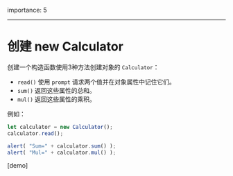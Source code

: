 importance: 5

---

# 创建 new Calculator

创建一个构造函数使用3种方法创建对象的 `Calculator`：

- `read()` 使用 `prompt` 请求两个值并在对象属性中记住它们。
- `sum()` 返回这些属性的总和。
- `mul()` 返回这些属性的乘积。

例如：

```js
let calculator = new Calculator();
calculator.read();

alert( "Sum=" + calculator.sum() );
alert( "Mul=" + calculator.mul() );
```

[demo]
